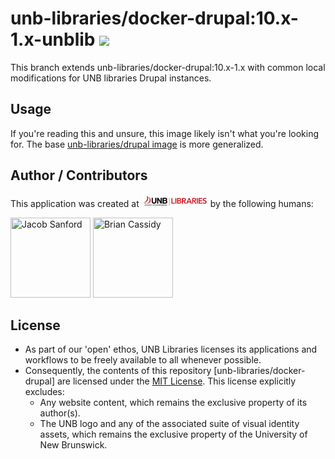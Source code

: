 # unb-libraries/docker-drupal:10.x-1.x-unblib [![](https://github.com/unb-libraries/docker-drupal/workflows/build-test-deploy/badge.svg?branch=10.x-1.x-unblib)](https://github.com/unb-libraries/docker-drupal/actions?query=workflow%3Abuild-test-deploy)
This branch extends unb-libraries/docker-drupal:10.x-1.x with common local modifications for UNB libraries Drupal instances.

## Usage
If you're reading this and unsure, this image likely isn't what you're looking for. The base [unb-libraries/drupal image](https://github.com/unb-libraries/docker-drupal) is more generalized.

## Author / Contributors
This application was created at [![UNB Libraries](https://github.com/unb-libraries/assets/raw/master/unblibbadge.png "UNB Libraries")](https://lib.unb.ca) by the following humans:

<a href="https://github.com/JacobSanford"><img src="https://avatars.githubusercontent.com/u/244894?v=3" title="Jacob Sanford" width="128" height="128"></a>
<a href="https://github.com/bricas"><img src="https://avatars.githubusercontent.com/u/18400?v=3" title="Brian Cassidy" width="128" height="128"></a>

## License
- As part of our 'open' ethos, UNB Libraries licenses its applications and workflows to be freely available to all whenever possible.
- Consequently, the contents of this repository [unb-libraries/docker-drupal] are licensed under the [MIT License](http://opensource.org/licenses/mit-license.html). This license explicitly excludes:
    - Any website content, which remains the exclusive property of its author(s).
    - The UNB logo and any of the associated suite of visual identity assets, which remains the exclusive property of the University of New Brunswick.
